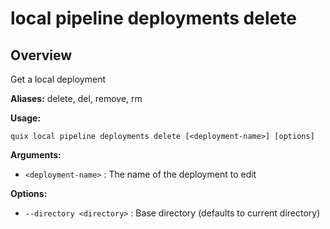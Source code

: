 # local pipeline deployments delete

## Overview

Get a local deployment

**Aliases:** delete, del, remove, rm

**Usage:**

```
quix local pipeline deployments delete [<deployment-name>] [options]
```

**Arguments:**

- `<deployment-name>` : The name of the deployment to edit

**Options:**

- `--directory <directory>` : Base directory (defaults to current directory)

